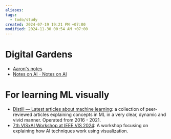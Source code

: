 ```yaml
---
aliases: 
tags:
  - todo/study
created: 2024-07-19 19:21 PM +07:00
modified: 2024-11-30 00:54 AM +07:00
---
```

# Digital Gardens
- [Aaron's notes](https://aarnphm.xyz)
- [Notes on AI - Notes on AI](https://notesonai.com)
# For learning ML visually
- [Distill — Latest articles about machine learning](https://distill.pub): a collection of peer-reviewed articles explaining concepts in ML in a very clear, dynamic and vivid manner. Operated from 2016 - 2021.
- [7th VISxAI Workshop at IEEE VIS 2024](https://visxai.io): A workshop focusing on explaining how AI techniques work using visualization.